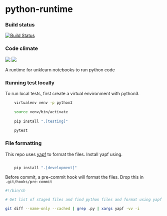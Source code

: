 # python-runtime

### Build status
[![Build Status](https://travis-ci.org/unklearn/python-runtime.svg?branch=master)](https://travis-ci.org/unklearn/python-runtime)

### Code climate
<a href="https://codeclimate.com/github/unklearn/python-runtime/maintainability"><img src="https://api.codeclimate.com/v1/badges/f1ec5e92222eb0ebd930/maintainability" /></a>
<a href="https://codeclimate.com/github/unklearn/python-runtime/test_coverage"><img src="https://api.codeclimate.com/v1/badges/f1ec5e92222eb0ebd930/test_coverage" /></a>

A runtime for unklearn notebooks to run python code


### Running test locally

To run local tests, first create a virtual environment with python3.

```bash
    virtualenv venv -p python3
    
    source venv/bin/activate
    
    pip install ".[testing]"
    
    pytest
```

### File formatting

This repo uses [yapf](https://github.com/google/yapf) to format the files. Install yapf using.

```bash

    pip install ".[development]"
```

Before commit, a pre-commit hook will format the files.
Drop this in `.git/hooks/pre-commit`

```bash
#!/bin/sh

# Get list of staged files and find python files and format using yapf

git diff --name-only --cached | grep .py | xargs yapf -vv -i
```


